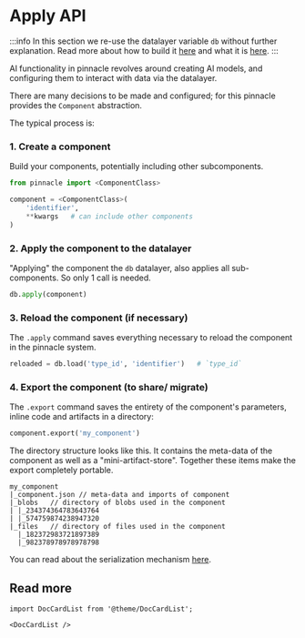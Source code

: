 # Apply API

:::info
In this section we re-use the datalayer variable `db` without further explanation.
Read more about how to build it [here](../core_api/connect) and what it is [here](../fundamentals/datalayer_overview).
:::

AI functionality in pinnacle revolves around creating AI models, 
and configuring them to interact with data via the datalayer.

There are many decisions to be made and configured; for this pinnacle
provides the `Component` abstraction.

The typical process is:

### 1. Create a component

Build your components, potentially including other subcomponents.

```python
from pinnacle import <ComponentClass>

component = <ComponentClass>(
    'identifier',
    **kwargs   # can include other components
)
```

### 2. Apply the component to the datalayer

"Applying" the component the `db` datalayer, also
applies all sub-components. So only 1 call is needed.

```python
db.apply(component)
```

### 3. Reload the component (if necessary)

The `.apply` command saves everything necessary to reload the component
in the pinnacle system.

```python
reloaded = db.load('type_id', 'identifier')   # `type_id`
```

### 4. Export the component (to share/ migrate)

The `.export` command saves the entirety of the component's parameters, 
inline code and artifacts in a directory:

```python
component.export('my_component')
```

The directory structure looks like this.
It contains the meta-data of the component as
well as a "mini-artifact-store". Together
these items make the export completely portable.

```
my_component
|_component.json // meta-data and imports of component
|_blobs   // directory of blobs used in the component
| |_234374364783643764
| |_574759874238947320
|_files   // directory of files used in the component
  |_182372983721897389
  |_982378978978978798
```

You can read about the serialization mechanism [here](../production/pinnacle_protocol.md).

## Read more

```mdx-code-block
import DocCardList from '@theme/DocCardList';

<DocCardList />
```

